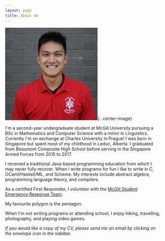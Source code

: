 ```yaml
---
layout: page
title: About me
---
```


![me](profile.jpeg){: .center-image}

I'm a second-year undergraduate student at McGill University pursuing a BSc in Mathematics and Computer Science with a minor in Linguistics. Currently I'm on exchange at Charles University in Prague! I was born in Singapore but spent most of my childhood in Leduc, Alberta. I graduated from Beaumont Composite High School before serving in the Singapore Armed Forces from 2015 to 2017.  

I received a traditional Java-based programming education from which I may never fully recover. When I write programs for fun I like to write in C, OCaml/Haskell/ML, and Scheme. My interests include abstract algebra, programming language theory, and compilers.

As a certified First Responder, I volunteer with the [McGill Student Emergency Response Team](www.msert.ca).

My favourite polygon is the pentagon.

When I'm not writing programs or attending school, I enjoy hiking, travelling, photography, and playing video games.

_If you would like a copy of my CV, please send me an email by clicking on the envelope icon in the sidebar._